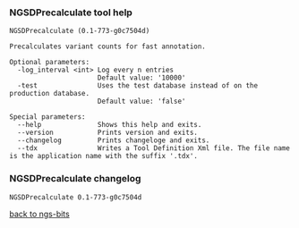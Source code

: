 ### NGSDPrecalculate tool help
	NGSDPrecalculate (0.1-773-g0c7504d)
	
	Precalculates variant counts for fast annotation.
	
	Optional parameters:
	  -log_interval <int> Log every n entries
	                      Default value: '10000'
	  -test               Uses the test database instead of on the production database.
	                      Default value: 'false'
	
	Special parameters:
	  --help              Shows this help and exits.
	  --version           Prints version and exits.
	  --changelog         Prints changeloge and exits.
	  --tdx               Writes a Tool Definition Xml file. The file name is the application name with the suffix '.tdx'.
	
### NGSDPrecalculate changelog
	NGSDPrecalculate 0.1-773-g0c7504d
	
[back to ngs-bits](https://github.com/imgag/ngs-bits)